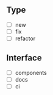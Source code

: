 <!-- FILL IF NEEDED -->

## Type
- [ ] new
- [ ] fix
- [ ] refactor

## Interface
- [ ] components
- [ ] docs
- [ ] ci
